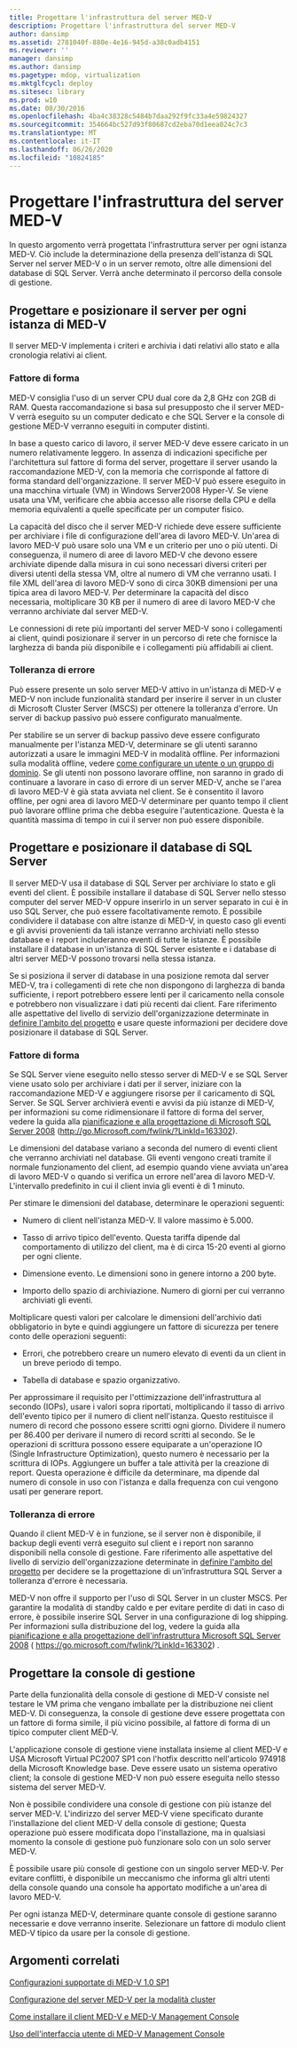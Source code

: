 ```yaml
---
title: Progettare l'infrastruttura del server MED-V
description: Progettare l'infrastruttura del server MED-V
author: dansimp
ms.assetid: 2781040f-880e-4e16-945d-a38c0adb4151
ms.reviewer: ''
manager: dansimp
ms.author: dansimp
ms.pagetype: mdop, virtualization
ms.mktglfcycl: deploy
ms.sitesec: library
ms.prod: w10
ms.date: 08/30/2016
ms.openlocfilehash: 4ba4c38328c5484b7daa292f9fc33a4e59824327
ms.sourcegitcommit: 354664bc527d93f80687cd2eba70d1eea024c7c3
ms.translationtype: MT
ms.contentlocale: it-IT
ms.lasthandoff: 06/26/2020
ms.locfileid: "10824185"
---
```

# Progettare l'infrastruttura del server MED-V


In questo argomento verrà progettata l'infrastruttura server per ogni istanza MED-V. Ciò include la determinazione della presenza dell'istanza di SQL Server nel server MED-V o in un server remoto, oltre alle dimensioni del database di SQL Server. Verrà anche determinato il percorso della console di gestione.

## Progettare e posizionare il server per ogni istanza di MED-V


Il server MED-V implementa i criteri e archivia i dati relativi allo stato e alla cronologia relativi ai client.

### Fattore di forma

MED-V consiglia l'uso di un server CPU dual core da 2,8 GHz con 2GB di RAM. Questa raccomandazione si basa sul presupposto che il server MED-V verrà eseguito su un computer dedicato e che SQL Server e la console di gestione MED-V verranno eseguiti in computer distinti.

In base a questo carico di lavoro, il server MED-V deve essere caricato in un numero relativamente leggero. In assenza di indicazioni specifiche per l'architettura sul fattore di forma del server, progettare il server usando la raccomandazione MED-V, con la memoria che corrisponde al fattore di forma standard dell'organizzazione. Il server MED-V può essere eseguito in una macchina virtuale (VM) in Windows Server2008 Hyper-V. Se viene usata una VM, verificare che abbia accesso alle risorse della CPU e della memoria equivalenti a quelle specificate per un computer fisico.

La capacità del disco che il server MED-V richiede deve essere sufficiente per archiviare i file di configurazione dell'area di lavoro MED-V. Un'area di lavoro MED-V può usare solo una VM e un criterio per uno o più utenti. Di conseguenza, il numero di aree di lavoro MED-V che devono essere archiviate dipende dalla misura in cui sono necessari diversi criteri per diversi utenti della stessa VM, oltre al numero di VM che verranno usati. I file XML dell'area di lavoro MED-V sono di circa 30KB dimensioni per una tipica area di lavoro MED-V. Per determinare la capacità del disco necessaria, moltiplicare 30 KB per il numero di aree di lavoro MED-V che verranno archiviate dal server MED-V.

Le connessioni di rete più importanti del server MED-V sono i collegamenti ai client, quindi posizionare il server in un percorso di rete che fornisce la larghezza di banda più disponibile e i collegamenti più affidabili ai client.

### Tolleranza di errore

Può essere presente un solo server MED-V attivo in un'istanza di MED-V e MED-V non include funzionalità standard per inserire il server in un cluster di Microsoft Cluster Server (MSCS) per ottenere la tolleranza d'errore. Un server di backup passivo può essere configurato manualmente.

Per stabilire se un server di backup passivo deve essere configurato manualmente per l'istanza MED-V, determinare se gli utenti saranno autorizzati a usare le immagini MED-V in modalità offline. Per informazioni sulla modalità offline, vedere [come configurare un utente o un gruppo di dominio](how-to-configure-a-domain-user-or-groupmedvv2.md). Se gli utenti non possono lavorare offline, non saranno in grado di continuare a lavorare in caso di errore di un server MED-V, anche se l'area di lavoro MED-V è già stata avviata nel client. Se è consentito il lavoro offline, per ogni area di lavoro MED-V determinare per quanto tempo il client può lavorare offline prima che debba eseguire l'autenticazione. Questa è la quantità massima di tempo in cui il server non può essere disponibile.

## Progettare e posizionare il database di SQL Server


Il server MED-V usa il database di SQL Server per archiviare lo stato e gli eventi del client. È possibile installare il database di SQL Server nello stesso computer del server MED-V oppure inserirlo in un server separato in cui è in uso SQL Server, che può essere facoltativamente remoto. È possibile condividere il database con altre istanze di MED-V, in questo caso gli eventi e gli avvisi provenienti da tali istanze verranno archiviati nello stesso database e i report includeranno eventi di tutte le istanze. È possibile installare il database in un'istanza di SQL Server esistente e i database di altri server MED-V possono trovarsi nella stessa istanza.

Se si posiziona il server di database in una posizione remota dal server MED-V, tra i collegamenti di rete che non dispongono di larghezza di banda sufficiente, i report potrebbero essere lenti per il caricamento nella console e potrebbero non visualizzare i dati più recenti dai client. Fare riferimento alle aspettative del livello di servizio dell'organizzazione determinate in [definire l'ambito del progetto](define-the-project-scope.md) e usare queste informazioni per decidere dove posizionare il database di SQL Server.

### Fattore di forma

Se SQL Server viene eseguito nello stesso server di MED-V e se SQL Server viene usato solo per archiviare i dati per il server, iniziare con la raccomandazione MED-V e aggiungere risorse per il caricamento di SQL Server. Se SQL Server archivierà eventi e avvisi da più istanze di MED-V, per informazioni su come ridimensionare il fattore di forma del server, vedere la guida alla [pianificazione e alla progettazione di Microsoft SQL Server 2008](https://go.microsoft.com/fwlink/?LinkId=163302) (http://go.Microsoft.com/fwlink/?LinkId=163302).

Le dimensioni del database variano a seconda del numero di eventi client che verranno archiviati nel database. Gli eventi vengono creati tramite il normale funzionamento del client, ad esempio quando viene avviata un'area di lavoro MED-V o quando si verifica un errore nell'area di lavoro MED-V. L'intervallo predefinito in cui il client invia gli eventi è di 1 minuto.

Per stimare le dimensioni del database, determinare le operazioni seguenti:

-   Numero di client nell'istanza MED-V. Il valore massimo è 5.000.

-   Tasso di arrivo tipico dell'evento. Questa tariffa dipende dal comportamento di utilizzo del client, ma è di circa 15-20 eventi al giorno per ogni cliente.

-   Dimensione evento. Le dimensioni sono in genere intorno a 200 byte.

-   Importo dello spazio di archiviazione. Numero di giorni per cui verranno archiviati gli eventi.

Moltiplicare questi valori per calcolare le dimensioni dell'archivio dati obbligatorio in byte e quindi aggiungere un fattore di sicurezza per tenere conto delle operazioni seguenti:

-   Errori, che potrebbero creare un numero elevato di eventi da un client in un breve periodo di tempo.

-   Tabella di database e spazio organizzativo.

Per approssimare il requisito per l'ottimizzazione dell'infrastruttura al secondo (IOPs), usare i valori sopra riportati, moltiplicando il tasso di arrivo dell'evento tipico per il numero di client nell'istanza. Questo restituisce il numero di record che possono essere scritti ogni giorno. Dividere il numero per 86.400 per derivare il numero di record scritti al secondo. Se le operazioni di scrittura possono essere equiparate a un'operazione IO (Single Infrastructure Optimization), questo numero è necessario per la scrittura di IOPs. Aggiungere un buffer a tale attività per la creazione di report. Questa operazione è difficile da determinare, ma dipende dal numero di console in uso con l'istanza e dalla frequenza con cui vengono usati per generare report.

### Tolleranza di errore

Quando il client MED-V è in funzione, se il server non è disponibile, il backup degli eventi verrà eseguito sul client e i report non saranno disponibili nella console di gestione. Fare riferimento alle aspettative del livello di servizio dell'organizzazione determinate in [definire l'ambito del progetto](define-the-project-scope.md) per decidere se la progettazione di un'infrastruttura SQL Server a tolleranza d'errore è necessaria.

MED-V non offre il supporto per l'uso di SQL Server in un cluster MSCS. Per garantire la modalità di standby caldo e per evitare perdite di dati in caso di errore, è possibile inserire SQL Server in una configurazione di log shipping. Per informazioni sulla distribuzione del log, vedere la guida alla [pianificazione e alla progettazione dell'infrastruttura Microsoft SQL Server 2008](https://go.microsoft.com/fwlink/?LinkId=163302) ( https://go.microsoft.com/fwlink/?LinkId=163302) .

## Progettare la console di gestione


Parte della funzionalità della console di gestione di MED-V consiste nel testare le VM prima che vengano imballate per la distribuzione nei client MED-V. Di conseguenza, la console di gestione deve essere progettata con un fattore di forma simile, il più vicino possibile, al fattore di forma di un tipico computer client MED-V.

L'applicazione console di gestione viene installata insieme al client MED-V e USA Microsoft Virtual PC2007 SP1 con l'hotfix descritto nell'articolo 974918 della Microsoft Knowledge base. Deve essere usato un sistema operativo client; la console di gestione MED-V non può essere eseguita nello stesso sistema del server MED-V.

Non è possibile condividere una console di gestione con più istanze del server MED-V. L'indirizzo del server MED-V viene specificato durante l'installazione del client MED-V della console di gestione; Questa operazione può essere modificata dopo l'installazione, ma in qualsiasi momento la console di gestione può funzionare solo con un solo server MED-V.

È possibile usare più console di gestione con un singolo server MED-V. Per evitare conflitti, è disponibile un meccanismo che informa gli altri utenti della console quando una console ha apportato modifiche a un'area di lavoro MED-V.

Per ogni istanza MED-V, determinare quante console di gestione saranno necessarie e dove verranno inserite. Selezionare un fattore di modulo client MED-V tipico da usare per la console di gestione.

## Argomenti correlati


[Configurazioni supportate di MED-V 1.0 SP1](med-v-10-sp1-supported-configurationsmedv-10-sp1.md)

[Configurazione del server MED-V per la modalità cluster](configuring-med-v-server-for-cluster-mode.md)

[Come installare il client MED-V e MED-V Management Console](how-to-install-med-v-client-and-med-v-management-console.md)

[Uso dell'interfaccia utente di MED-V Management Console](using-the-med-v-management-console-user-interface.md)

 

 





